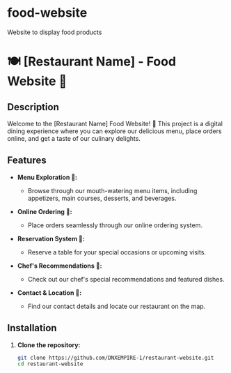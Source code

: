 # food-website
 Website to display food products
 
# 🍽️ [Restaurant Name] - Food Website 🌮

## Description

Welcome to the [Restaurant Name] Food Website! 🎉 This project is a digital dining experience where you can explore our delicious menu, place orders online, and get a taste of our culinary delights.

## Features

- **Menu Exploration 📜:**
  - Browse through our mouth-watering menu items, including appetizers, main courses, desserts, and beverages.

- **Online Ordering 🛒:**
  - Place orders seamlessly through our online ordering system.

- **Reservation System 📅:**
  - Reserve a table for your special occasions or upcoming visits.

- **Chef's Recommendations 🍣:**
  - Check out our chef's special recommendations and featured dishes.

- **Contact & Location 📍:**
  - Find our contact details and locate our restaurant on the map.

## Installation

1. **Clone the repository:**
   ```bash
   git clone https://github.com/DNXEMPIRE-1/restaurant-website.git
   cd restaurant-website
